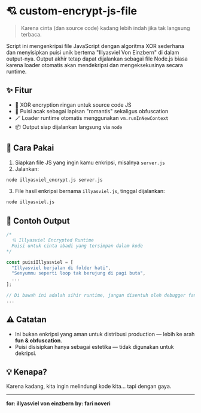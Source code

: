 # 💘 custom-encrypt-js-file

> Karena cinta (dan source code) kadang lebih indah jika tak langsung terbaca.

Script ini mengenkripsi file JavaScript dengan algoritma XOR sederhana dan menyisipkan puisi unik bertema "Illyasviel Von Einzbern" di dalam output-nya. Output akhir tetap dapat dijalankan sebagai file Node.js biasa karena loader otomatis akan mendekripsi dan mengeksekusinya secara runtime.

## ✨ Fitur

- 🔐 XOR encryption ringan untuk source code JS
- 📝 Puisi acak sebagai lapisan "romantis" sekaligus obfuscation
- 🪄 Loader runtime otomatis menggunakan `vm.runInNewContext`
- 📦 Output siap dijalankan langsung via `node`

## 🚀 Cara Pakai

1. Siapkan file JS yang ingin kamu enkripsi, misalnya `server.js`
2. Jalankan:

```bash
node illyasviel_encrypt.js server.js
````

3. File hasil enkripsi bernama `illyasviel.js`, tinggal dijalankan:

```bash
node illyasviel.js
```

## 📂 Contoh Output

```js
/*
  💘 Illyasviel Encrypted Runtime
  Puisi untuk cinta abadi yang tersimpan dalam kode
*/

const puisiIllyasviel = [
  "Illyasviel berjalan di folder hati",
  "Senyummu seperti loop tak berujung di pagi buta",
  ...
];

// Di bawah ini adalah sihir runtime, jangan disentuh oleh debugger fana
...
```

## ⚠️ Catatan

* Ini bukan enkripsi yang aman untuk distribusi production — lebih ke arah **fun & obfuscation**.
* Puisi disisipkan hanya sebagai estetika — tidak digunakan untuk dekripsi.

## 💡 Kenapa?

Karena kadang, kita ingin melindungi kode kita... tapi dengan gaya.

---

**for: illyasviel von einzbern**
**by: fari noveri**

